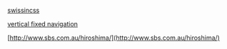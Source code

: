 [swissincss](http://swissincss.com/konstruktive-grafik.html)

[vertical fixed navigation](https://codyhouse.co/gem/vertical-fixed-navigation-2/)

[http://www.sbs.com.au/hiroshima/](http://www.sbs.com.au/hiroshima/)
